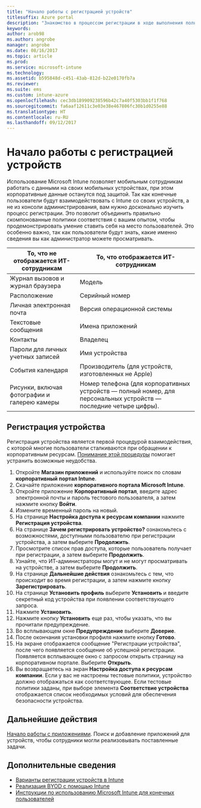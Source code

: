 ```yaml
---
title: "Начало работы с регистрацией устройств"
titlesuffix: Azure portal
description: "Знакомство в процессом регистрации в ходе выполнения полной процедуры регистрации устройства iOS."
keywords: 
author: arob98
ms.author: angrobe
manager: angrobe
ms.date: 08/16/2017
ms.topic: article
ms.prod: 
ms.service: microsoft-intune
ms.technology: 
ms.assetid: b595848d-c451-43ab-812d-b22e0170fb7a
ms.reviewer: 
ms.suite: ems
ms.custom: intune-azure
ms.openlocfilehash: cec3db189909238596b42c7a40f5303bb1f1f768
ms.sourcegitcommit: fa6aaf12611c3e03e38e467806fc30b1d0255e88
ms.translationtype: HT
ms.contentlocale: ru-RU
ms.lasthandoff: 09/12/2017
---
```

# <a name="get-started-enrolling-devices"></a>Начало работы с регистрацией устройств

Использование Microsoft Intune позволяет мобильным сотрудникам работать с данными на своих мобильных устройствах, при этом корпоративные данные останутся под защитой. Так как конечные пользователи будут взаимодействовать с Intune со своих устройств, а не из консоли администрирования, вам нужно досконально изучить процесс регистрации. Это позволит объединить правильно скомпонованные политики соответствия с вашим опытом, чтобы продемонстрировать умение ставить себя на место пользователей. Это особенно важно, так как пользователи будут знать, какие именно сведения вы как администратор можете просматривать.

| То, что не отображается ИТ-сотрудникам | То, что отображается ИТ-сотрудникам |
|---|---|
| Журнал вызовов и журнал браузера | Модель |
| Расположение | Серийный номер |
| Личная электронная почта | Версия операционной системы |
| Текстовые сообщения | Имена приложений |
| Контакты | Владелец |
| Пароли для личных учетных записей | Имя устройства |
| События календаря | Производитель (для устройств, изготовленных не Apple) |
| Рисунки, включая фотографии и галерею камеры | Номер телефона (для корпоративных устройств — полный номер, для персональных устройств — последние четыре цифры). |

## <a name="how-do-i-enroll-a-device"></a>Регистрация устройства

Регистрация устройства является первой процедурой взаимодействия, с которой многие пользователи сталкиваются при обращении к корпоративным ресурсам. [Понимание этой процедуры](end-user-educate.md) помогает устранить возможные неудобства.

1. Откройте **Магазин приложений** и используйте поиск по словам **корпоративный портал Intune**.
2. Скачайте приложение **корпоративного портала Microsoft Intune**.
3. Откройте приложение **Корпоративный портал**, введите адрес электронной почты и пароль тестового пользователя, а затем нажмите кнопку **Войти**.
4. Измените временный пароль на новый.
5. На странице **Настройка доступа к ресурсам компании** нажмите **Регистрация устройства**.
6. На странице **Зачем регистрировать устройство?** ознакомьтесь с возможностями, доступными пользователю при регистрации устройства, а затем выберите **Продолжить**.
7. Просмотрите список прав доступа, которые пользователь получает при регистрации, а затем выберите **Продолжить**.
8. Узнайте, что ИТ-администраторы могут и не могут просматривать на устройстве, а затем выберите **Продолжить**.
9. На странице **Дальнейшие действия** ознакомьтесь с тем, что происходит во время регистрации, а затем нажмите кнопку **Зарегистрировать**.
10. На странице **Установить профиль** выберите **Установить** и введите секретный код устройства при появлении соответствующего запроса.
11. Нажмите **Установить**.
12. Нажмите кнопку **Установить** еще раз, чтобы указать, что вы прочитали предупреждение.
13. Во всплывающем окне **Предупреждение** выберите **Доверие**.
14. После окончания установки профиля нажмите кнопку **Готово**.
15. На экране отображается сообщение "Регистрации устройства", после чего появляется сообщение об успешной регистрации. Появляется всплывающее окно с запросом открыть страницу на корпоративном портале. Выберите **Открыть**.
16. Вы возвращаетесь на экран **Настройка доступа к ресурсам компании**. Если у вас не настроены тестовые политики, устройство должно отображаться как соответствующее. Если тестовые политики заданы, при выборе элемента **Соответствие устройства** отображается список необходимых условий для обеспечения безопасности устройства.

## <a name="next-steps"></a>Дальнейшие действия

[Начало работы с приложениями](get-started-apps.md). Поиск и добавление приложений для устройств, чтобы сотрудники могли реализовывать поставленные задачи.

## <a name="learn-more"></a>Дополнительные сведения

* [Варианты регистрации устройств в Intune](enrollment-options.md)
* [Реализация BYOD с помощью Intune](byod-enable.md)
* [Инструкции по использованию Microsoft Intune для конечных пользователей](end-user-educate.md)
